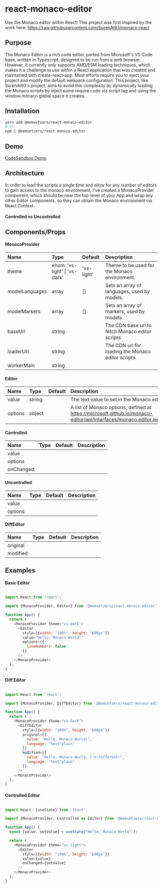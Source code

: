 # react-monaco-editor

Use the Monaco editor within React!  This project was first inspired by the work here:  https://raw.githubusercontent.com/SurenAt93/monaco-react

## Purpose

The Monaco Editor is a rich code editor, ported from Microsoft's VS Code base, written in Typescript, designed to be run from a web browser.  However, it currently only supports AMD/ESM loading techniques, which makes it a challenge to use within a React application that was created and maintained with create-react-app.  Most efforts require you to eject your project and modify the default webpack configuration.  This project, like SurenAt93's project, aims to avoid this complexity by dynamically loading the Monaco scripts by inject some require code via script tag and using the window.monaco global space it creates.

## Installation

```bash
yarn add @memsetzero/react-monaco-editor
# or
npm i @memsetzero/react-monaco-editor
```

## Demo

[CodeSandbox Demo](https://codesandbox.io/embed/memsetzeroreact-monaco-editor-lelh8)

## Architecture

In order to load the scripts a single time and allow for any number of editors to gain access to the monaco environment, I've created a MonacoProvider component, which should be near the top-level of your App and wrap any other Editor components, so they can obtain the Monaco environment via React Context.

#### Controlled vs Uncontrolled



## Components/Props

#### MonacoProvider

| Name | Type | Default | Description |
|:----------|:-------------|:------|:------|
|theme|enum: 'vs-light' \| 'vs-dark' | 'vs-light' | Theme to be used for the Monaco environment.|
|modelLanguages|array|[]|Sets an array of languages, used by models.|
|modelMarkers|array|[]|Sets an array of markers, used by models.|
|baseUrl|string||The CDN base url to fetch Monaco editor scripts.|
|loaderUrl|string||The CDN url for loading the Monaco editor scripts.|
|workerMain|string|||

#### Editor

| Name | Type | Default | Description |
|:----------|:-------------|:------|:------|
|value|string||The text value to set in the Monaco editor.|
|options|object||A list of Monaco options, defined at https://microsoft.github.io/monaco-editor/api/interfaces/monaco.editor.ieditorconstructionoptions.html.|

#### Controlled

| Name | Type | Default | Description |
|:----------|:-------------|:------|:------|
|value||||
|options||||
|onChanged||||

#### Uncontrolled

| Name | Type | Default | Description |
|:----------|:-------------|:------|:------|
|value||||
|options||||

#### DiffEditor

| Name | Type | Default | Description |
|:----------|:-------------|:------|:------|
|original||||
|modified||||

## Examples


#### Basic Editor

```js

import React from 'react';

import {MonacoProvider, Editor} from '@memsetzero/react-monaco-editor';

function App() {
  return (
    <MonacoProvider theme="vs-dark">
      <Editor 
        style={{width: "100%", height: "600px"}}
        value="Hello, Monaco World!"
        options={{
          lineNumbers: false
        }}
      />
    </MonacoProvider>
  );
}


```

#### Diff Editor

```js

import React from 'react';

import {MonacoProvider, DiffEditor} from '@memsetzero/react-monaco-editor';

function App() {
  return (
    <MonacoProvider theme="vs-dark">
      <DiffEditor
        style={{width: "100%", height: "600px"}}
        original={{
          value: "Hello, Monaco World!",
          language: "text/plain"
        }}
        modified={{
          value: "Hello, Monaco World, I'm different!",
          language: "text/plain"
        }}
      />
    </MonacoProvider>
  );
}


```

#### Controlled Editor


```js

import React, {useState} from 'react';

import {MonacoProvider, Controlled as Editor} from '@memsetzero/react-monaco-editor';

function App() {
  const [value, setValue] = useState("Hello, Monaco World!");

  return (
    <MonacoProvider theme="vs-light">
      <Editor
        style={{width: "100%", height: "600px"}}
        value={value}
        onChanged={setValue}
      />
    </MonacoProvider>
  );
}


```

